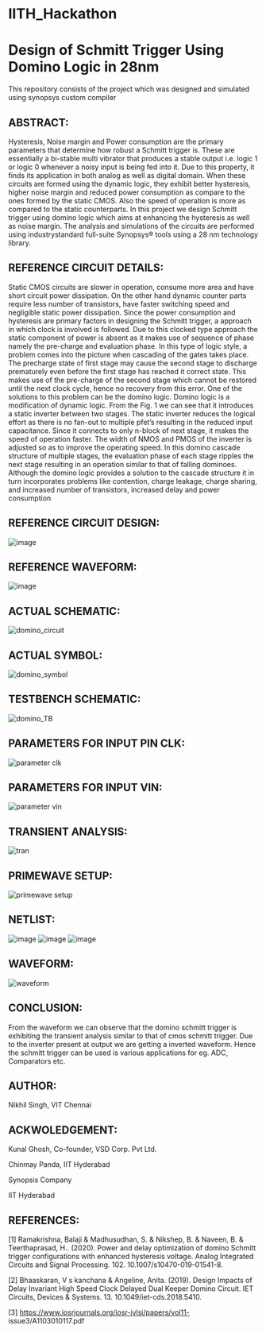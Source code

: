 # IITH_Hackathon

#                  Design of Schmitt Trigger Using Domino Logic in 28nm

This repository consists of the project which was designed and simulated using synopsys custom compiler


## ABSTRACT:

Hysteresis, Noise margin and Power consumption are the primary parameters that determine how robust a Schmitt trigger is. These are essentially a bi-stable multi vibrator that produces a stable output i.e. logic 1 or logic 0 whenever a noisy input is being fed into it. Due to this property, it finds its application in both analog as well as digital domain. When these circuits are formed using the dynamic logic, they exhibit better hysteresis, higher noise margin and reduced power consumption as compare to the ones formed by the static CMOS. Also the speed of operation is more as compared to the static counterparts. In this project we design Schmitt trigger using domino logic which aims at enhancing the hysteresis as well as noise margin. The analysis and simulations of the circuits are performed using industrystandard full-suite Synopsys® tools using a 28 nm technology library.

## REFERENCE CIRCUIT DETAILS:

Static CMOS circuits are slower in operation, consume more area and have short circuit power dissipation. On the other hand dynamic counter parts require less number of transistors, have faster switching speed and negligible static power dissipation. Since the power consumption and hysteresis are primary factors in designing the Schmitt trigger, a approach in which clock is involved is followed. Due to this clocked type approach the static component of power is absent as it makes use of sequence of phase namely the pre-charge and evaluation phase.
    In this type of logic style, a problem comes into the picture when cascading of the gates takes place. The precharge state of first stage may cause the second stage to discharge prematurely even before the first stage has reached it correct state. This makes use of the pre-charge of the second stage which cannot be restored until the next clock cycle, hence no recovery from this error. One of the solutions to this problem can be the domino logic. Domino logic is a modification of dynamic logic. From the Fig. 1 we can see that it introduces a static inverter between two stages. The static inverter reduces the logical effort as there is no fan-out to multiple pfet’s resulting in the reduced input capacitance. Since it connects to only n-block of next stage, it makes the speed of operation faster. The width of NMOS and PMOS of the inverter is adjusted so as to improve the operating speed.
    In this domino cascade structure of multiple stages, the evaluation phase of each stage ripples the next stage resulting in an operation similar to that of falling dominoes. Although the domino logic provides a solution to the cascade structure it in turn incorporates problems like contention, charge leakage, charge sharing, and increased number of transistors, increased delay and power consumption
    
## REFERENCE CIRCUIT DESIGN:

![image](https://user-images.githubusercontent.com/67039315/155268390-86a18182-5d4e-4b87-b891-e248eae0385e.png)

## REFERENCE WAVEFORM:

![image](https://user-images.githubusercontent.com/67039315/155268485-2815fd02-a582-41ad-b441-bff87cfb3a8a.png)

## ACTUAL SCHEMATIC:

![domino_circuit](https://user-images.githubusercontent.com/67039315/155269926-2729ec79-521c-4888-922a-a854247589bc.jpeg)

## ACTUAL SYMBOL:

![domino_symbol](https://user-images.githubusercontent.com/67039315/155270012-6e3e7972-766b-4203-a8a8-0fdb3ace1d8f.jpeg)

## TESTBENCH SCHEMATIC:

![domino_TB](https://user-images.githubusercontent.com/67039315/155270073-cb0d4bea-27cf-45a1-ae5a-7d8ee522b90a.jpeg)

## PARAMETERS FOR INPUT PIN CLK:

![parameter clk](https://user-images.githubusercontent.com/67039315/155271219-d6a04303-b348-4a6b-b408-90a1fc5a48b8.PNG)

## PARAMETERS FOR INPUT VIN:

![parameter vin](https://user-images.githubusercontent.com/67039315/155271246-ec4e9752-5af2-4a7f-8484-04549f87dffa.PNG)

## TRANSIENT ANALYSIS:

![tran](https://user-images.githubusercontent.com/67039315/155271420-aee7be65-cae2-4952-9dd1-ab67beccef2f.PNG)

## PRIMEWAVE SETUP:

![primewave setup](https://user-images.githubusercontent.com/67039315/155271472-0563ca07-1832-4259-9c8f-2c0934ee2449.PNG)

## NETLIST:

![image](https://user-images.githubusercontent.com/67039315/155271921-88c7b909-809c-48a9-bd44-a9112af604f2.png)
![image](https://user-images.githubusercontent.com/67039315/155271963-c9660cd3-47c2-4c77-b45b-8a83c76164cc.png)
![image](https://user-images.githubusercontent.com/67039315/155272006-2e56ccec-316e-4a1c-b802-72ee10e0ee10.png)

## WAVEFORM:

![waveform](https://user-images.githubusercontent.com/67039315/155272080-aa8c00e3-389e-4b80-b6a6-fda778770cca.PNG)

## CONCLUSION:

From the waveform we can observe that the domino schmitt trigger is exhibiting the transient analysis similar to that of cmos schmitt trigger. Due to the inverter present at output we are getting a inverted waveform. Hence the schmitt trigger can be used is various applications for eg. ADC, Comparators etc.

## AUTHOR:
Nikhil Singh, VIT Chennai

## ACKWOLEDGEMENT:

Kunal Ghosh, Co-founder, VSD Corp. Pvt Ltd.

Chinmay Panda, IIT Hyderabad

Synopsis Company

IIT Hyderabad

## REFERENCES:
[1] Ramakrishna, Balaji & Madhusudhan, S. & Nikshep, B. & Naveen, B. & Teerthaprasad, H.. (2020). Power and delay optimization of domino Schmitt trigger configurations with enhanced hysteresis voltage. Analog Integrated Circuits and Signal Processing. 102. 10.1007/s10470-019-01541-8.

[2] Bhaaskaran, V s kanchana & Angeline, Anita. (2019). Design Impacts of Delay Invariant High Speed Clock Delayed Dual Keeper Domino Circuit. IET Circuits, Devices & Systems. 13. 10.1049/iet-cds.2018.5410.

[3] https://www.iosrjournals.org/iosr-jvlsi/papers/vol11- issue3/A1103010117.pdf
